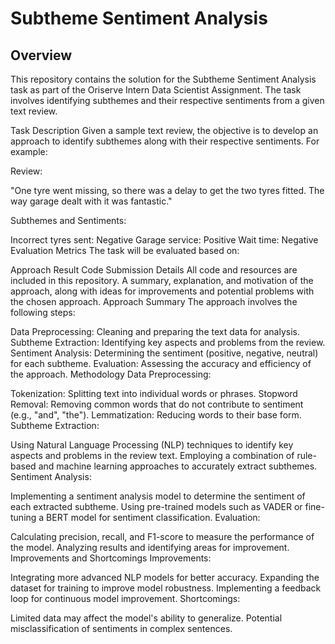 # Subtheme Sentiment Analysis
## Overview
This repository contains the solution for the Subtheme Sentiment Analysis task as part of the Oriserve Intern Data Scientist Assignment. The task involves identifying subthemes and their respective sentiments from a given text review.

Task Description
Given a sample text review, the objective is to develop an approach to identify subthemes along with their respective sentiments. For example:

Review:

"One tyre went missing, so there was a delay to get the two tyres fitted. The way garage dealt with it was fantastic."

Subthemes and Sentiments:

Incorrect tyres sent: Negative
Garage service: Positive
Wait time: Negative
Evaluation Metrics
The task will be evaluated based on:

Approach
Result
Code
Submission Details
All code and resources are included in this repository.
A summary, explanation, and motivation of the approach, along with ideas for improvements and potential problems with the chosen approach.
Approach
Summary
The approach involves the following steps:

Data Preprocessing: Cleaning and preparing the text data for analysis.
Subtheme Extraction: Identifying key aspects and problems from the review.
Sentiment Analysis: Determining the sentiment (positive, negative, neutral) for each subtheme.
Evaluation: Assessing the accuracy and efficiency of the approach.
Methodology
Data Preprocessing:

Tokenization: Splitting text into individual words or phrases.
Stopword Removal: Removing common words that do not contribute to sentiment (e.g., "and", "the").
Lemmatization: Reducing words to their base form.
Subtheme Extraction:

Using Natural Language Processing (NLP) techniques to identify key aspects and problems in the review text.
Employing a combination of rule-based and machine learning approaches to accurately extract subthemes.
Sentiment Analysis:

Implementing a sentiment analysis model to determine the sentiment of each extracted subtheme.
Using pre-trained models such as VADER or fine-tuning a BERT model for sentiment classification.
Evaluation:

Calculating precision, recall, and F1-score to measure the performance of the model.
Analyzing results and identifying areas for improvement.
Improvements and Shortcomings
Improvements:

Integrating more advanced NLP models for better accuracy.
Expanding the dataset for training to improve model robustness.
Implementing a feedback loop for continuous model improvement.
Shortcomings:

Limited data may affect the model's ability to generalize.
Potential misclassification of sentiments in complex sentences.
